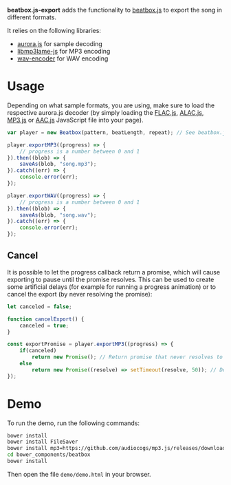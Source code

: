__beatbox.js-export__ adds the functionality to [beatbox.js](https://github.com/beatbox/beatbox.js)
to export the song in different formats.

It relies on the following libraries:

* [aurora.js](https://github.com/audiocogs/aurora.js) for sample decoding
* [libmp3lame-js](https://github.com/akrennmair/libmp3lame-js) for MP3 encoding
* [wav-encoder](https://github.com/mohayonao/wav-encoder) for WAV encoding

Usage
=====

Depending on what sample formats, you are using, make sure to load the respective
aurora.js decoder (by simply loading the [FLAC.js](https://github.com/audiocogs/flac.js/releases),
[ALAC.js](https://github.com/audiocogs/alac.js/releases), [MP3.js](https://github.com/audiocogs/mp3.js/releases) or
[AAC.js](https://github.com/audiocogs/aac.js) JavaScript file into your page).

```javascript
var player = new Beatbox(pattern, beatLength, repeat); // See beatbox.js documentation

player.exportMP3((progress) => {
	// progress is a number between 0 and 1
}).then((blob) => {
	saveAs(blob, "song.mp3");
}).catch((err) => {
	console.error(err);
});

player.exportWAV((progress) => {
	// progress is a number between 0 and 1
}).then((blob) => {
	saveAs(blob, "song.wav");
}).catch((err) => {
	console.error(err);
});
```

Cancel
------

It is possible to let the progress callback return a promise, which will cause exporting to pause until the promise
resolves. This can be used to create some artificial delays (for example for running a progress animation) or to cancel
the export (by never resolving the promise):

```javascript
let canceled = false;

function cancelExport() {
    canceled = true;
}

const exportPromise = player.exportMP3((progress) => {
    if(canceled)
        return new Promise(); // Return promise that never resolves to cancel the export
    else
        return new Promise((resolve) => setTimeout(resolve, 50)); // Delay to let an animation run
});
```

Demo
====

To run the demo, run the following commands:

```bash
bower install
bower install FileSaver
bower install mp3=https://github.com/audiocogs/mp3.js/releases/download/v0.1.0/mp3.js
cd bower_components/beatbox
bower install
```

Then open the file `demo/demo.html` in your browser.